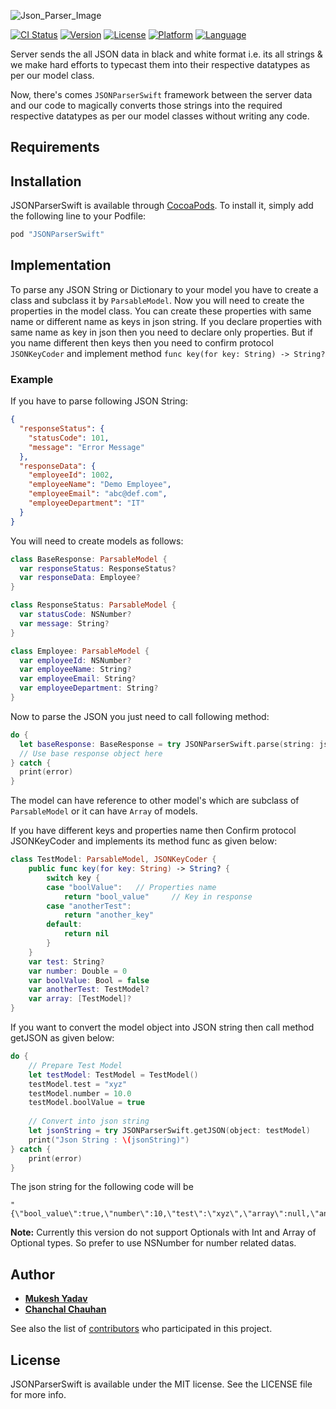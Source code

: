 ![Json_Parser_Image](https://github.com/greenSyntax/JSONParserSwift/blob/master/json_parser.jpg)

[![CI Status](http://img.shields.io/travis/mukeshydv/JSONParserSwift.svg?style=flat)](https://travis-ci.org/mukeshydv/JSONParserSwift)
[![Version](https://img.shields.io/cocoapods/v/JSONParserSwift.svg?style=flat)](http://cocoadocs.org/docsets/JSONParserSwift)
[![License](https://img.shields.io/badge/license-MIT-blue.svg?style=flat)](http://mit-license.org)
[![Platform](https://img.shields.io/cocoapods/p/JSONParserSwift.svg?style=flat)](http://cocoadocs.org/docsets/JSONParserSwift)
[![Language](https://img.shields.io/badge/swift-3.0-orange.svg)](https://developer.apple.com/swift)

Server sends the all JSON data in black and white format i.e. its all strings & we make hard efforts to typecast them into their respective datatypes as per our model class.

Now, there's comes `JSONParserSwift` framework between the server data and our code to magically converts those strings into the required respective datatypes as per our model classes without writing any code.

## Requirements

## Installation

JSONParserSwift is available through [CocoaPods](http://cocoapods.org). To install
it, simply add the following line to your Podfile:

```ruby
pod "JSONParserSwift"
```

## Implementation

To parse any JSON String or Dictionary to your model you have to create a class and subclass it by `ParsableModel`. Now you will need to create the properties in the model class. You can create these properties with same name or different name as keys in json string. If you declare properties with same name as key in json then you need to declare only properties. But if you name different then keys then you need to confirm protocol `JSONKeyCoder` and implement method 
`func key(for key: String) -> String?`

### Example

If you have to parse following JSON String:
```json
{
  "responseStatus": {
    "statusCode": 101,
    "message": "Error Message"
  },
  "responseData": {
    "employeeId": 1002,
    "employeeName": "Demo Employee",
    "employeeEmail": "abc@def.com",
    "employeeDepartment": "IT"
  }
}
```
You will need to create models as follows:

```swift
class BaseResponse: ParsableModel {
  var responseStatus: ResponseStatus?
  var responseData: Employee?
}

class ResponseStatus: ParsableModel {
  var statusCode: NSNumber?
  var message: String?
}

class Employee: ParsableModel {
  var employeeId: NSNumber?
  var employeeName: String?
  var employeeEmail: String?
  var employeeDepartment: String?
}
```

Now to parse the JSON you just need to call following method:

```swift
do {
  let baseResponse: BaseResponse = try JSONParserSwift.parse(string: jsonString)
  // Use base response object here
} catch {
  print(error)
}
```
The model can have reference to other model's which are subclass of `ParsableModel` or it can have `Array` of models.

If you have different keys and properties name then Confirm protocol JSONKeyCoder and implements its method func as given below:

```swift
class TestModel: ParsableModel, JSONKeyCoder {
    public func key(for key: String) -> String? {
        switch key {
        case "boolValue":   // Properties name
            return "bool_value"     // Key in response
        case "anotherTest":
            return "another_key"
        default:
            return nil
        }
    }
    var test: String?
    var number: Double = 0
    var boolValue: Bool = false
    var anotherTest: TestModel?
    var array: [TestModel]?
}
```

If you want to convert the model object into JSON string then call method getJSON as given below:

```swift
do {
    // Prepare Test Model
    let testModel: TestModel = TestModel()
    testModel.test = "xyz"
    testModel.number = 10.0
    testModel.boolValue = true
    
    // Convert into json string
    let jsonString = try JSONParserSwift.getJSON(object: testModel)
    print("Json String : \(jsonString)")
} catch {
    print(error)
}
```
The json string for the following code will be 
```
"{\"bool_value\":true,\"number\":10,\"test\":\"xyz\",\"array\":null,\"another_key\":null}"
```

**Note:** Currently this version do not support Optionals with Int and Array of Optional types. So prefer to use NSNumber for number related datas.

## Author

* [**Mukesh Yadav**](https://github.com/mukeshydv)
* [**Chanchal Chauhan**](https://github.com/chanchalchauhan)

See also the list of [contributors](https://github.com/mukeshydv/JSONParserSwift/graphs/contributors) who participated in this project.

## License

JSONParserSwift is available under the MIT license. See the LICENSE file for more info.

